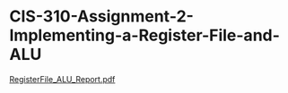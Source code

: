 # CIS-310-Assignment-2-Implementing-a-Register-File-and-ALU

[RegisterFile_ALU_Report.pdf](https://github.com/user-attachments/files/19528289/RegisterFile_ALU_Report.pdf)
